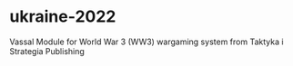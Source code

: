 # ukraine-2022
Vassal Module for World War 3 (WW3) wargaming system from Taktyka i Strategia Publishing
